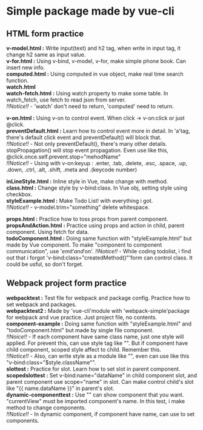 # Simple package made by vue-cli  
## HTML form practice  

__v-model.html :__ Write input(text) and h2 tag, when write in input tag, it change h2 same as input value.  
__v-for.html :__ Using v-bind, v-model, v-for, make simple phone book. Can insert new info.  
__computed.html :__ Using computed in vue object, make real time search function.  
__watch.html__  
__watch-fetch.html :__ Using watch property to make some table. In watch_fetch, use fetch to read json from server.  
_!!Notice!!_ - 'watch' don't need to return, 'computed' need to return.  

__v-on.html :__ Using v-on to control event. When click -> v-on:click or just @click.  
__preventDefault.html :__ Learn how to control event more in detail. In 'a'tag, there's default click event and preventDefault() will block that.  
_!!Notice!!_ - Not only preventDefault(), there's many other details. stopPropagation() will stop event propagation. Even use like this, @click.once.self.prevent.stop="mehodName"   
_!!Notice!!_ - Using with v-on:keyup : .enter, .tab, .delete, .esc, .space, .up, .down, .ctrl, .alt, .shift, .meta and .(keycode number)  

__inLineStyle.html :__ Inline style in Vue, make change with method.  
__class.html :__ Change style by v-bind:class. In Vue obj, setting style using checkbox.  
__styleExample.html :__ Make Todo List! with everything i got.  
_!!Notice!!_ - v-model.trim="something" delete whitespace.  

__props.html :__ Practice how to toss props from parent component.  
__propsAndAction.html :__ Practice using props and action in child, parent component. Using fetch for data.  
__todoComponent.html :__ Doing same function with "styleExample.html" but made by Vue component. To make "component to component communication", use '$emit' and '$on'.
_!!Notice!!_ - While coding todolist, i find out that i forgot 'v-bind:class="createdMethod()"'form can control class. It could be usful, so don't forget.  

## Webpack project form practice  
__webpacktest :__ Test file for webpack and package config. Practice how to set webpack and packages.  
__webpacktest2 :__ Made by 'vue-cli'module with 'webpack-simple'package for webpack and vue practice.  Just project file, no contents.  
__component-example :__ Doing same function with "styleExample.html" and "todoComponent.html" but made by single file component.  
_!!Noice!!_ - If each component have same class name, just one style will applied. For prevent this, can use style tag like "<style scoped></style>". But if component have child component, scoped style affect to child. Remember this.  
_!!Notice!!_ - Also, can write style as a module like "<style module></style>", even can use like this "v-bind:class="$style.className"".  
__slottest :__ Practice for slot. Learn how to set slot in parent component.  
__scopedslottest :__ Set v-bind:name="dataName" in child component slot, and parent component use scope="name" in slot. Can make control child's slot like "{{ name.dataName }}" in parent's slot.  
 __dynamic-componenttest :__ Use "<component :is="currentView"></component>" can show component that you want. "currentView" must be imported component's name. In this test, i make method to change components.  
 _!!Notice!!_ - In dynamic component, if component have name, can use <keep-alive include="component-name, other-component-name"></keep-alive> to set components.  
 
